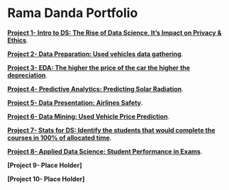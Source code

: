 # Rama Danda Portfolio
**[Project 1- Intro to DS: The Rise of Data Science, It’s Impact on Privacy & Ethics](https://github.com/11leven/portfolio/tree/gh-pages/Project%206)**.

**[Project 2- Data Preparation: Used vehicles data gathering](https://github.com/11leven/portfolio/tree/gh-pages/Project%202)**.

**[Project 3- EDA: The higher the price of the car the higher the depreciation](https://github.com/11leven/portfolio/tree/gh-pages/Project%203)**.

**[Project 4- Predictive Analytics: Predicting Solar Radiation](https://github.com/11leven/portfolio/tree/gh-pages/Project%204)**.

**[Project 5- Data Presentation: Airlines Safety](https://github.com/11leven/portfolio/tree/gh-pages/Project%205)**.

**[Project 6- Data Mining: Used Vehicle Price Prediction](https://github.com/11leven/portfolio/tree/gh-pages/Project%201)**.

**[Project 7- Stats for DS: Identify the students that would complete the courses in 100% of allocated time](https://github.com/11leven/portfolio/tree/gh-pages/Project%207)**.

**[Project 8- Applied Data Science: Student Performance in Exams](https://github.com/11leven/portfolio/tree/gh-pages/DSC%20680)**.

**[Project 9- Place Holder]**

**[Project 10- Place Holder]**



